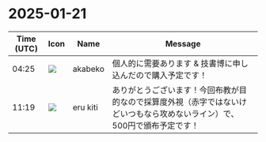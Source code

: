 # 2025-01-21

|Time (UTC)|Icon|Name|Message|
|---|---|---|---|
|04:25|![](https://avatars.slack-edge.com/2019-05-15/624511073651_25909952cd7a069ceed2_72.png)|akabeko|個人的に需要あります &amp; 技書博に申し込んだので購入予定です！|
|11:19|![](https://avatars.slack-edge.com/2025-01-02/8239753544307_0a2ed044106a764896d3_72.jpg)|eru kiti|ありがとうございます！今回布教が目的なので採算度外視（赤字ではないけどいつもなら攻めないライン）で、500円で頒布予定です！|
